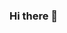 ### Hi there 👋

<!--
**Djdjjxkxzjzzzjzjzjjzjzjzjzjzjzjjzjzjzjz/Djdjjxkxzjzzzjzjzjjzjzjzjzjzjzjjzjzjzjz** is a ✨ _special_ ✨ repository because its `README.md` (this file) appears on your GitHub profile.

Here are some ideas to get you started:

- 🔭 I’m currently working on ...
- 🌱 I’m currently learning ...
- 👯 I’m looking to collaborate on ...
- 🤔 I’m looking for help with ...
- 💬 Ask me about ...
- 📫 How to reach me: ...
- 😄 Pronouns: ...
- ⚡ Fun fact: ...
-->
